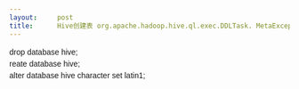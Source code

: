 ```yaml
---
layout:     post
title:      Hive创建表 org.apache.hadoop.hive.ql.exec.DDLTask. MetaException
---
```

<div id="article_content" class="article_content clearfix csdn-tracking-statistics" data-pid="blog" data-mod="popu_307" data-dsm="post">
								            <link rel="stylesheet" href="https://csdnimg.cn/release/phoenix/template/css/ck_htmledit_views-f76675cdea.css">
						<div class="htmledit_views" id="content_views">
                
<span style="font-family:Verdana, Arial, Helvetica, sans-serif;font-size:14px;line-height:21px;">drop database hive;</span><span style="font-family:Verdana, Arial, Helvetica, sans-serif;font-size:14px;line-height:21px;"> </span><br style="font-family:Verdana, Arial, Helvetica, sans-serif;font-size:14px;line-height:21px;"><span style="font-family:Verdana, Arial, Helvetica, sans-serif;font-size:14px;line-height:21px;">reate database hive;</span><span style="font-family:Verdana, Arial, Helvetica, sans-serif;font-size:14px;line-height:21px;"> </span><br style="font-family:Verdana, Arial, Helvetica, sans-serif;font-size:14px;line-height:21px;"><span style="font-family:Verdana, Arial, Helvetica, sans-serif;font-size:14px;line-height:21px;">alter database hive character set latin1;</span>
            </div>
                </div>